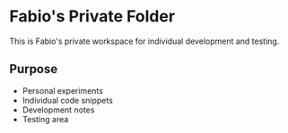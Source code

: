 # Fabio's Private Folder

This is Fabio's private workspace for individual development and testing.

## Purpose
- Personal experiments
- Individual code snippets
- Development notes
- Testing area
